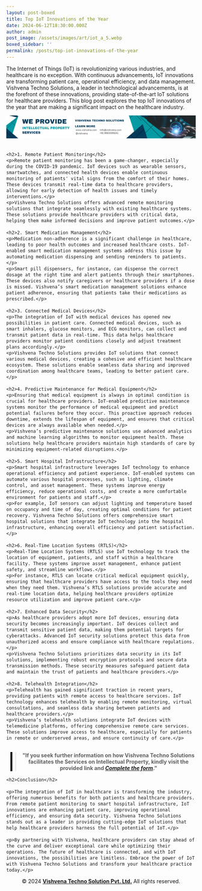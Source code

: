 ```yaml
---
layout: post-boxed
title: Top IoT Innovations of the Year
date: 2024-06-12T18:30:00.000Z
author: admin
post_image: /assets/images/art/iot_a_5.webp
boxed_sidebar: ''
permalink: /posts/top-iot-innovations-of-the-year
---
```


<html lang="en">
<head>
    <meta charset="UTF-8">
    <meta name="viewport" content="width=device-width, initial-scale=1.0">
    <meta name="description" content="Explore top IoT innovations by Vishvena transforming healthcare: remote monitoring, smart devices, predictive maintenance, and more.">
    <title>Top IoT Innovations of the Year</title>
</head>
<body>

<p>The Internet of Things (IoT) is revolutionizing various industries, and healthcare is no exception. With continuous advancements, IoT innovations are transforming patient care, operational efficiency, and data management. Vishvena Techno Solutions, a leader in technological advancements, is at the forefront of these innovations, providing state-of-the-art IoT solutions for healthcare providers. This blog post explores the top IoT innovations of the year that are making a significant impact on the healthcare industry.</p>

<!-- Image Banner Ad -->

<a href="/contact">
    <img src="/assets/images/art/ip ads a.webp" alt="Advertisement for Vishvena Techno Solutions intellectual property services" style="max-width:100%; height:auto;">
</a>
<br><br>

<article>

```
<h2>1. Remote Patient Monitoring</h2>
<p>Remote patient monitoring has been a game-changer, especially during the COVID-19 pandemic. IoT devices such as wearable sensors, smartwatches, and connected health devices enable continuous monitoring of patients' vital signs from the comfort of their homes. These devices transmit real-time data to healthcare providers, allowing for early detection of health issues and timely interventions.</p>
<p>Vishvena Techno Solutions offers advanced remote monitoring solutions that integrate seamlessly with existing healthcare systems. These solutions provide healthcare providers with critical data, helping them make informed decisions and improve patient outcomes.</p>

<h2>2. Smart Medication Management</h2>
<p>Medication non-adherence is a significant challenge in healthcare, leading to poor health outcomes and increased healthcare costs. IoT-enabled smart medication management systems address this issue by automating medication dispensing and sending reminders to patients.</p>
<p>Smart pill dispensers, for instance, can dispense the correct dosage at the right time and alert patients through their smartphones. These devices also notify caregivers or healthcare providers if a dose is missed. Vishvena’s smart medication management solutions enhance patient adherence, ensuring that patients take their medications as prescribed.</p>

<h2>3. Connected Medical Devices</h2>
<p>The integration of IoT with medical devices has opened new possibilities in patient care. Connected medical devices, such as smart inhalers, glucose monitors, and ECG monitors, can collect and transmit patient data in real-time. This data helps healthcare providers monitor patient conditions closely and adjust treatment plans accordingly.</p>
<p>Vishvena Techno Solutions provides IoT solutions that connect various medical devices, creating a cohesive and efficient healthcare ecosystem. These solutions enable seamless data sharing and improved coordination among healthcare teams, leading to better patient care.</p>

<h2>4. Predictive Maintenance for Medical Equipment</h2>
<p>Ensuring that medical equipment is always in optimal condition is crucial for healthcare providers. IoT-enabled predictive maintenance systems monitor the performance of medical equipment and predict potential failures before they occur. This proactive approach reduces downtime, extends the lifespan of equipment, and ensures that critical devices are always available when needed.</p>
<p>Vishvena’s predictive maintenance solutions use advanced analytics and machine learning algorithms to monitor equipment health. These solutions help healthcare providers maintain high standards of care by minimizing equipment-related disruptions.</p>

<h2>5. Smart Hospital Infrastructure</h2>
<p>Smart hospital infrastructure leverages IoT technology to enhance operational efficiency and patient experience. IoT-enabled systems can automate various hospital processes, such as lighting, climate control, and asset management. These systems improve energy efficiency, reduce operational costs, and create a more comfortable environment for patients and staff.</p>
<p>For example, IoT sensors can adjust lighting and temperature based on occupancy and time of day, creating optimal conditions for patient recovery. Vishvena Techno Solutions offers comprehensive smart hospital solutions that integrate IoT technology into the hospital infrastructure, enhancing overall efficiency and patient satisfaction.</p>

<h2>6. Real-Time Location Systems (RTLS)</h2>
<p>Real-Time Location Systems (RTLS) use IoT technology to track the location of equipment, patients, and staff within a healthcare facility. These systems improve asset management, enhance patient safety, and streamline workflows.</p>
<p>For instance, RTLS can locate critical medical equipment quickly, ensuring that healthcare providers have access to the tools they need when they need them. Vishvena’s RTLS solutions provide accurate and real-time location data, helping healthcare providers optimize resource utilization and improve patient care.</p>

<h2>7. Enhanced Data Security</h2>
<p>As healthcare providers adopt more IoT devices, ensuring data security becomes increasingly important. IoT devices collect and transmit sensitive patient data, making them potential targets for cyberattacks. Advanced IoT security solutions protect this data from unauthorized access and ensure compliance with healthcare regulations.</p>
<p>Vishvena Techno Solutions prioritizes data security in its IoT solutions, implementing robust encryption protocols and secure data transmission methods. These security measures safeguard patient data and maintain the trust of patients and healthcare providers.</p>

<h2>8. Telehealth Integration</h2>
<p>Telehealth has gained significant traction in recent years, providing patients with remote access to healthcare services. IoT technology enhances telehealth by enabling remote monitoring, virtual consultations, and seamless data sharing between patients and healthcare providers.</p>
<p>Vishvena’s telehealth solutions integrate IoT devices with telemedicine platforms, offering comprehensive remote care services. These solutions improve access to healthcare, especially for patients in remote or underserved areas, and ensure continuity of care.</p>
		
```

<!-- Quote Ad with link -->

<center>
    <blockquote style="position:relative;">
        <p><b style="font-size:1em;">"If you seek further information on how Vishvena Techno Solutions facilitates the Services on Intellectual Property, kindly visit the provided link and <a href="/contact"><i>Complete the form</i></a>."</b></p>
        <div style="position:absolute; top:0; bottom:0; left:-15px; border-left:5px solid black;"></div>
    </blockquote>
</center>

```
<h2>Conclusion</h2>

<p>The integration of IoT in healthcare is transforming the industry, offering numerous benefits for both patients and healthcare providers. From remote patient monitoring to smart hospital infrastructure, IoT innovations are enhancing patient care, improving operational efficiency, and ensuring data security. Vishvena Techno Solutions stands out as a leader in providing cutting-edge IoT solutions that help healthcare providers harness the full potential of IoT.</p>

<p>By partnering with Vishvena, healthcare providers can stay ahead of the curve and deliver exceptional care while optimizing their operations. The future of healthcare is connected, and with IoT innovations, the possibilities are limitless. Embrace the power of IoT with Vishvena Techno Solutions and transform your healthcare practice today.</p>
```

<footer>
    <center>
        <p>&copy; 2024 <a href="https://vishvena.com"><b>Vishvena Techno Solution Pvt. Ltd.</b></a> All rights reserved.</p>
    </center>
</footer>

</article>

</body>
</html>
